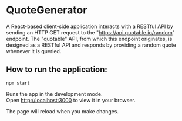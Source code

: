 # QuoteGenerator
A React-based client-side application interacts with a RESTful API by sending an HTTP GET request to the "https://api.quotable.io/random" endpoint. The "quotable" API, from which this endpoint originates, is designed as a RESTful API and responds by providing a random quote whenever it is queried.
## How to run the application:
`npm start`

Runs the app in the development mode.\
Open [http://localhost:3000](http://localhost:3000) to view it in your browser.

The page will reload when you make changes.
